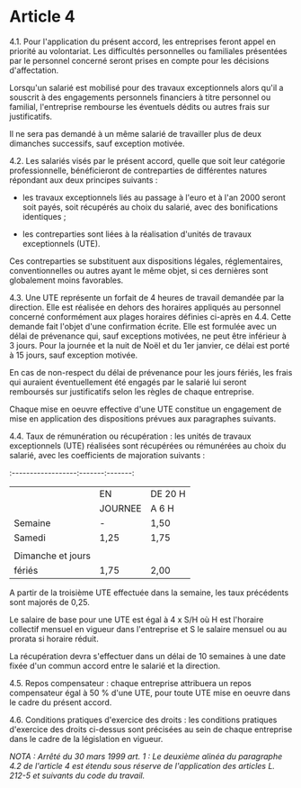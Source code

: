 # Article 4

4.1. Pour l'application du présent accord, les entreprises feront appel en priorité au volontariat. Les difficultés personnelles ou familiales présentées par le personnel concerné seront prises en compte pour les décisions d'affectation.

Lorsqu'un salarié est mobilisé pour des travaux exceptionnels alors qu'il a souscrit à des engagements personnels financiers à titre personnel ou familial, l'entreprise rembourse les éventuels dédits ou autres frais sur justificatifs.

Il ne sera pas demandé à un même salarié de travailler plus de deux dimanches successifs, sauf exception motivée.

4.2. Les salariés visés par le présent accord, quelle que soit leur catégorie professionnelle, bénéficieront de contreparties de différentes natures répondant aux deux principes suivants :

- les travaux exceptionnels liés au passage à l'euro et à l'an 2000 seront soit payés, soit récupérés au choix du salarié, avec des bonifications identiques ;

- les contreparties sont liées à la réalisation d'unités de travaux exceptionnels (UTE).

Ces contreparties se substituent aux dispositions légales, réglementaires, conventionnelles ou autres ayant le même objet, si ces dernières sont globalement moins favorables.

4.3. Une UTE représente un forfait de 4 heures de travail demandée par la direction. Elle est réalisée en dehors des horaires appliqués au personnel concerné conformément aux plages horaires définies ci-après en 4.4. Cette demande fait l'objet d'une confirmation écrite. Elle est formulée avec un délai de prévenance qui, sauf exceptions motivées, ne peut être inférieur à 3 jours. Pour la journée et la nuit de Noël et du 1er janvier, ce délai est porté à 15 jours, sauf exception motivée.

En cas de non-respect du délai de prévenance pour les jours fériés, les frais qui auraient éventuellement été engagés par le salarié lui seront remboursés sur justificatifs selon les règles de chaque entreprise.

Chaque mise en oeuvre effective d'une UTE constitue un engagement de mise en application des dispositions prévues aux paragraphes suivants.

4.4. Taux de rémunération ou récupération : les unités de travaux exceptionnels (UTE) réalisées sont récupérées ou rémunérées au choix du salarié, avec les coefficients de majoration suivants :

:------------------:-------:-------:



|  |  |  |
| --- | --- | --- |
|  | EN  | DE 20 H |
|  | JOURNEE | A 6 H  |
| Semaine  | -  | 1,50  |
| Samedi  | 1,25  | 1,75  |
|  |  |  |
| Dimanche et jours  |  |  |
| fériés  | 1,75  | 2,00  |

A partir de la troisième UTE effectuée dans la semaine, les taux précédents sont majorés de 0,25.

Le salaire de base pour une UTE est égal à 4 x S/H où H est l'horaire collectif mensuel en vigueur dans l'entreprise et S le salaire mensuel ou au prorata si horaire réduit.

La récupération devra s'effectuer dans un délai de 10 semaines à une date fixée d'un commun accord entre le salarié et la direction.

4.5. Repos compensateur : chaque entreprise attribuera un repos compensateur égal à 50 % d'une UTE, pour toute UTE mise en oeuvre dans le cadre du présent accord.

4.6. Conditions pratiques d'exercice des droits : les conditions pratiques d'exercice des droits ci-dessus sont précisées au sein de chaque entreprise dans le cadre de la législation en vigueur.

 *NOTA : Arrêté du 30 mars 1999 art. 1 : Le deuxième alinéa du paragraphe 4.2 de l'article 4 est étendu sous réserve de l'application des articles L. 212-5 et suivants du code du travail.*

